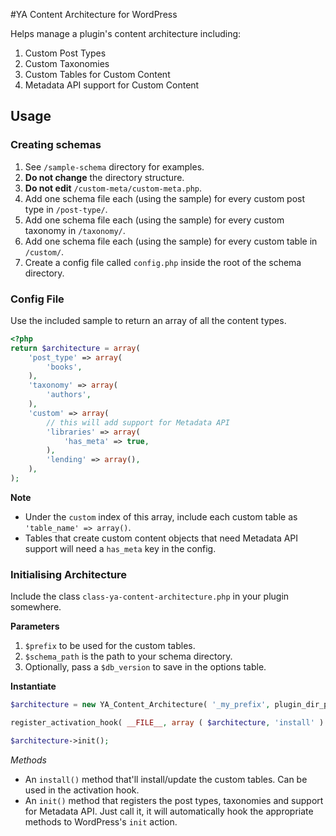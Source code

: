 #YA Content Architecture for WordPress

Helps manage a plugin's content architecture including:

 1. Custom Post Types
 1. Custom Taxonomies
 1. Custom Tables for Custom Content
 1. Metadata API support for Custom Content

## Usage

### Creating schemas

 1. See `/sample-schema` directory for examples.
 1. **Do not change** the directory structure.
 1. **Do not edit** `/custom-meta/custom-meta.php`.
 1. Add one schema file each (using the sample) for every custom post type in `/post-type/`.
 1. Add one schema file each (using the sample) for every custom taxonomy in `/taxonomy/`.
 1. Add one schema file each (using the sample) for every custom table in `/custom/`.
 1. Create a config file called `config.php` inside the root of the schema directory.

### Config File

Use the included sample to return an array of all the content types. 


```php
<?php
return $architecture = array(
	'post_type' => array(
		'books',
	),
	'taxonomy' => array(
		'authors',
	),
	'custom' => array(
		// this will add support for Metadata API
		'libraries' => array(
			'has_meta' => true,
		),
		'lending' => array(),
	),
);
```
**Note**

 * Under the `custom` index of this array, include each custom table as `'table_name' => array()`.
 * Tables that create custom content objects that need Metadata API support will need a `has_meta` key in the config.

### Initialising Architecture

Include the class `class-ya-content-architecture.php` in your plugin somewhere.

**Parameters**

 1. `$prefix` to be used for the custom tables.
 2. `$schema_path` is the path to your schema directory.
 3. Optionally, pass a `$db_version` to save in the options table.

**Instantiate**

```php
$architecture = new YA_Content_Architecture( '_my_prefix', plugin_dir_path().'/schema/', '0.1.0');

register_activation_hook( __FILE__, array ( $architecture, 'install' ) );

$architecture->init();
```
*Methods*

 * An `install()` method that'll install/update the custom tables. Can be used in the activation hook.
 * An `init()` method that registers the post types, taxonomies and support for Metadata API. Just call it, it will automatically hook the appropriate methods to WordPress's `init` action.

